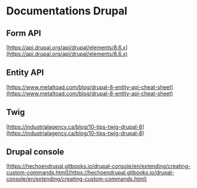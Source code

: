 # Documentations Drupal

## Form API

[https://api.drupal.org/api/drupal/elements/8.6.x](https://api.drupal.org/api/drupal/elements/8.6.x)

## Entity API

[https://www.metaltoad.com/blog/drupal-8-entity-api-cheat-sheet](https://www.metaltoad.com/blog/drupal-8-entity-api-cheat-sheet)

## Twig

[https://industrialagency.ca/blog/10-tips-twig-drupal-8](https://industrialagency.ca/blog/10-tips-twig-drupal-8)

## Drupal console

[https://hechoendrupal.gitbooks.io/drupal-console/en/extending/creating-custom-commands.html](https://hechoendrupal.gitbooks.io/drupal-console/en/extending/creating-custom-commands.html)

